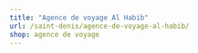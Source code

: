 ```yaml
---
title: "Agence de voyage Al Habib"
url: /saint-denis/agence-de-voyage-al-habib/
shop: agence de voyage
---
```

